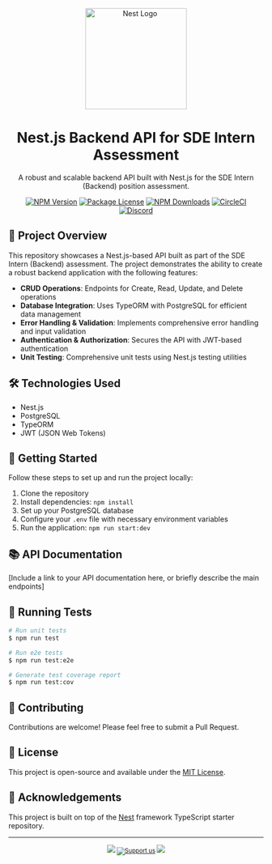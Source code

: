 <p align="center">
  <a href="http://nestjs.com/" target="blank"><img src="https://nestjs.com/img/logo-small.svg" width="200" alt="Nest Logo" /></a>
</p>

<h1 align="center">Nest.js Backend API for SDE Intern Assessment</h1>

<p align="center">
  A robust and scalable backend API built with Nest.js for the SDE Intern (Backend) position assessment.
</p>

<p align="center">
  <a href="https://www.npmjs.com/~nestjscore" target="_blank"><img src="https://img.shields.io/npm/v/@nestjs/core.svg" alt="NPM Version" /></a>
  <a href="https://www.npmjs.com/~nestjscore" target="_blank"><img src="https://img.shields.io/npm/l/@nestjs/core.svg" alt="Package License" /></a>
  <a href="https://www.npmjs.com/~nestjscore" target="_blank"><img src="https://img.shields.io/npm/dm/@nestjs/common.svg" alt="NPM Downloads" /></a>
  <a href="https://circleci.com/gh/nestjs/nest" target="_blank"><img src="https://img.shields.io/circleci/build/github/nestjs/nest/master" alt="CircleCI" /></a>
  <a href="https://discord.gg/G7Qnnhy" target="_blank"><img src="https://img.shields.io/badge/discord-online-brightgreen.svg" alt="Discord"/></a>
</p>

## 🚀 Project Overview

This repository showcases a Nest.js-based API built as part of the SDE Intern (Backend) assessment. The project demonstrates the ability to create a robust backend application with the following features:

- **CRUD Operations**: Endpoints for Create, Read, Update, and Delete operations
- **Database Integration**: Uses TypeORM with PostgreSQL for efficient data management
- **Error Handling & Validation**: Implements comprehensive error handling and input validation
- **Authentication & Authorization**: Secures the API with JWT-based authentication
- **Unit Testing**: Comprehensive unit tests using Nest.js testing utilities

## 🛠️ Technologies Used

- Nest.js
- PostgreSQL
- TypeORM
- JWT (JSON Web Tokens)

## 🏁 Getting Started

Follow these steps to set up and run the project locally:

1. Clone the repository
2. Install dependencies: `npm install`
3. Set up your PostgreSQL database
4. Configure your `.env` file with necessary environment variables
5. Run the application: `npm run start:dev`

## 📚 API Documentation

[Include a link to your API documentation here, or briefly describe the main endpoints]

## 🧪 Running Tests

```bash
# Run unit tests
$ npm run test

# Run e2e tests
$ npm run test:e2e

# Generate test coverage report
$ npm run test:cov
```

## 🤝 Contributing

Contributions are welcome! Please feel free to submit a Pull Request.

## 📄 License

This project is open-source and available under the [MIT License](LICENSE).

## 🙏 Acknowledgements

This project is built on top of the [Nest](https://github.com/nestjs/nest) framework TypeScript starter repository.

---

<p align="center">
  <sub>
    <a href="https://paypal.me/kamilmysliwiec" target="_blank"><img src="https://img.shields.io/badge/Donate-PayPal-ff3f59.svg"/></a>
    <a href="https://opencollective.com/nest#sponsor"  target="_blank"><img src="https://img.shields.io/badge/Support%20us-Open%20Collective-41B883.svg" alt="Support us"></a>
    <a href="https://twitter.com/nestframework" target="_blank"><img src="https://img.shields.io/twitter/follow/nestframework.svg?style=social&label=Follow"></a>
  </sub>
</p>